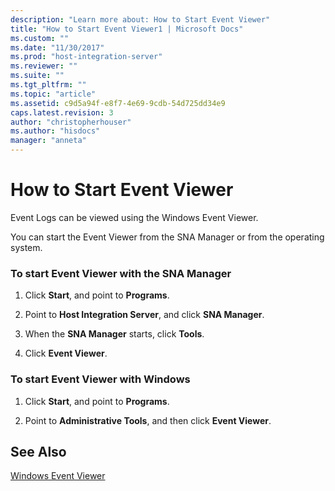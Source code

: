 ```yaml
---
description: "Learn more about: How to Start Event Viewer"
title: "How to Start Event Viewer1 | Microsoft Docs"
ms.custom: ""
ms.date: "11/30/2017"
ms.prod: "host-integration-server"
ms.reviewer: ""
ms.suite: ""
ms.tgt_pltfrm: ""
ms.topic: "article"
ms.assetid: c9d5a94f-e8f7-4e69-9cdb-54d725dd34e9
caps.latest.revision: 3
author: "christopherhouser"
ms.author: "hisdocs"
manager: "anneta"
---
```

# How to Start Event Viewer
Event Logs can be viewed using the Windows Event Viewer.  
  
 You can start the Event Viewer from the SNA Manager or from the operating system.  
  
### To start Event Viewer with the SNA Manager  
  
1.  Click **Start**, and point to **Programs**.  
  
2.  Point to **Host Integration Server**, and click **SNA Manager**.  
  
3.  When the **SNA Manager** starts, click **Tools**.  
  
4.  Click **Event Viewer**.  
  
### To start Event Viewer with Windows  
  
1.  Click **Start**, and point to **Programs**.  
  
2.  Point to **Administrative Tools**, and then click **Event Viewer**.  
  
## See Also  
 [Windows Event Viewer](../core/windows-event-viewer1.md)
